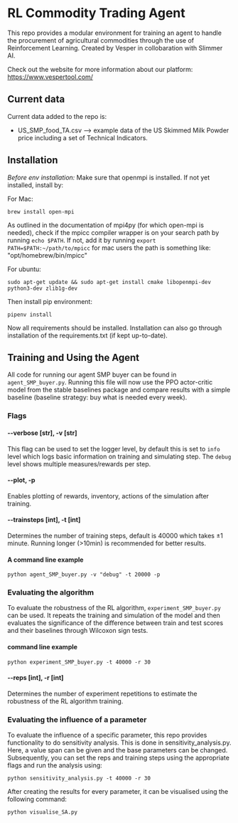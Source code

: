 # RL Commodity Trading Agent

This repo provides a modular environment for training an agent to handle the procurement of agricultural commodities through the use of Reinforcement Learning. Created by Vesper in collobaration with Slimmer AI.

Check out the website for more information about our platform: https://www.vespertool.com/

## Current data
Current data added to the repo is:
- US_SMP_food_TA.csv --> example data of the US Skimmed Milk Powder price including a set of Technical Indicators.


## Installation

_Before env installation:_ Make sure that openmpi is installed. If not yet installed, install by:

For Mac:
```commandline
brew install open-mpi
```
As outlined in the documentation of mpi4py (for which open-mpi is needed), check if the mpicc compiler wrapper is on 
your search path by running `echo $PATH`. If not, add it by running `export PATH=$PATH:~/path/to/mpicc` for mac users 
the path is something like: "opt/homebrew/bin/mpicc"

For ubuntu:
```
sudo apt-get update && sudo apt-get install cmake libopenmpi-dev python3-dev zlib1g-dev
```

Then install pip environment:
```commandline
pipenv install
```

Now all requirements should be installed. Installation can also go through installation of the requirements.txt 
(if kept up-to-date).

## Training and Using the Agent
All code for running our agent SMP buyer can be found in `agent_SMP_buyer.py`. Running this file will now use the 
PPO actor-critic model from the stable baselines package and compare results with a simple baseline 
(baseline strategy: buy what is needed every week).

### Flags
#### --verbose [str], -v [str]
This flag can be used to set the logger level, by default this is set to `info` level which logs basic information on 
training and simulating step. The `debug` level shows multiple measures/rewards per step.

#### --plot, -p
Enables plotting of rewards, inventory, actions of the simulation after training.

#### --trainsteps [int], -t [int]
Determines the number of training steps, default is 40000 which takes ±1 minute. Running longer (>10min) is 
recommended for better results.

#### A command line example
```commandline
python agent_SMP_buyer.py -v "debug" -t 20000 -p
```



### Evaluating the algorithm
To evaluate the robustness of the RL algorithm, `experiment_SMP_buyer.py` can be used. It repeats the training and 
simulation of the model and then evaluates the significance of the difference between train and test scores and their 
baselines through Wilcoxon sign tests.

#### command line example
```commandline
python experiment_SMP_buyer.py -t 40000 -r 30
```

#### --reps [int], -r [int]
Determines the number of experiment repetitions to estimate the robustness of the RL algorithm training.

### Evaluating the influence of a parameter
To evaluate the influence of a specific parameter, this repo provides functionality to do sensitivity analysis. This is done in 
sensitivity_analysis.py. Here, a value span can be given and the base parameters can be changed. 
Subsequently, you can set the reps and training steps using the appropriate flags and run the analysis using:

```commandline
python sensitivity_analysis.py -t 40000 -r 30
```

After creating the results for every parameter, it can be visualised using the following command:

```commandline
python visualise_SA.py
```

